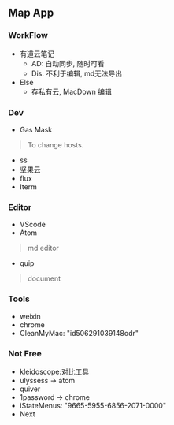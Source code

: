 ## Map App

### WorkFlow
- 有道云笔记
  - AD: 自动同步, 随时可看
  - Dis: 不利于编辑, md无法导出
- Else
  - 存私有云, MacDown 编辑

### Dev
- Gas Mask
> To change hosts.
- ss
- 坚果云
- flux
- Iterm

### Editor
- VScode
- Atom
> md editor
- quip
> document

### Tools
- weixin
- chrome
- CleanMyMac: "id506291039148odr"

### Not Free
- kleidoscope:对比工具
- ulyssess -> atom
- quiver
- 1password -> chrome
- iStateMenus: "9665-5955-6856-2071-0000"
- Next